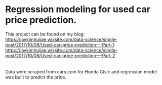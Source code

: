 # Regression modeling for used car price prediction.

This project can be found on my blog: <br/>
https://jaykimhuijae.wixsite.com/data-science/single-post/2017/10/08/Used-car-price-prediction---Part-1 <br/>
https://jaykimhuijae.wixsite.com/data-science/single-post/2017/10/08/Used-car-price-prediction---Part-2 <br/>
<br/><br/>
Data were scraped from cars.com for Honda Civic and regression model was built to predict the price.
